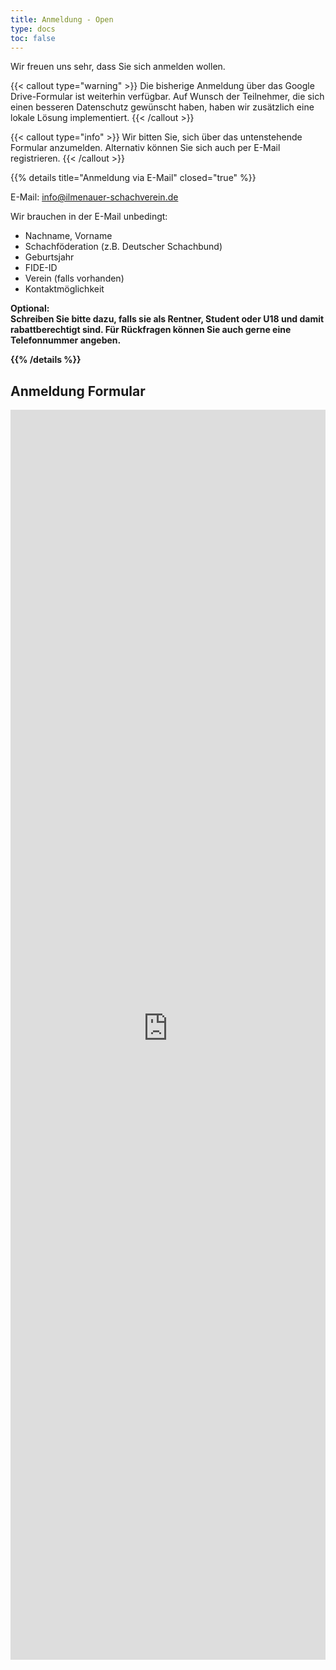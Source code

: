 ```yaml
---
title: Anmeldung - Open
type: docs
toc: false
---
```




Wir freuen uns sehr, dass Sie sich anmelden wollen.

{{< callout type="warning" >}}
Die bisherige Anmeldung über das Google Drive-Formular ist weiterhin verfügbar. Auf Wunsch der Teilnehmer, die sich einen besseren Datenschutz gewünscht haben, haben wir zusätzlich eine lokale Lösung implementiert.
{{< /callout >}}


{{< callout type="info" >}}
Wir bitten Sie, sich über das untenstehende Formular anzumelden. Alternativ können Sie sich auch per E-Mail registrieren.
{{< /callout >}}

{{% details title="Anmeldung via E-Mail" closed="true" %}}

E-Mail: [info@ilmenauer-schachverein.de](mailto:info@ilmenauer-schachverein.de)

Wir brauchen in der E-Mail unbedingt:

- Nachname, Vorname
- Schachföderation (z.B. Deutscher Schachbund)
- Geburtsjahr
- FIDE-ID
- Verein (falls vorhanden)
- Kontaktmöglichkeit

<strong>Optional:<strong><br>
Schreiben Sie bitte dazu, falls sie als Rentner, Student oder U18 und damit rabattberechtigt sind.
Für Rückfragen können Sie auch gerne eine Telefonnummer angeben.

{{% /details %}}


## Anmeldung Formular
<iframe src="https://open24.ilmenauer-schachverein.de/Registrierung/open2024/" width="100%" height="2000px" style="border:0;" allowfullscreen="" loading="lazy" referrerpolicy="no-referrer-when-downgrade" scrolling="no"></iframe>
<br>
